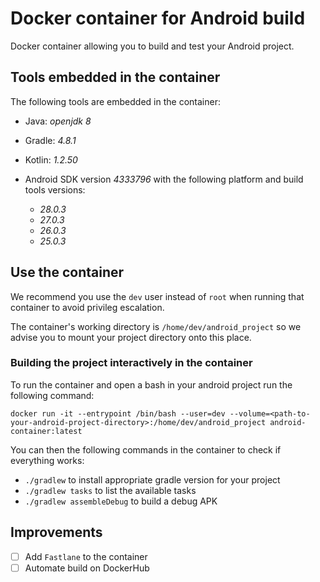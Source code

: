 # Docker container for Android build

Docker container allowing you to build and test your Android project.

## Tools embedded in the container

The following tools are embedded in the container:

- Java: *openjdk 8*
- Gradle: *4.8.1*
- Kotlin: *1.2.50*
- Android SDK version *4333796* with the following platform and build tools versions:

    - *28.0.3*
    - *27.0.3*
    - *26.0.3*
    - *25.0.3*

## Use the container

We recommend you use the `dev` user instead of `root` when running that container to avoid privileg escalation.

The container's working directory is `/home/dev/android_project` so we advise you to mount your project directory onto this place.

### Building the project interactively in the container

To run the container and open a bash in your android project run the following command:

`docker run -it --entrypoint /bin/bash --user=dev --volume=<path-to-your-android-project-directory>:/home/dev/android_project android-container:latest`

You can then the following commands in the container to check if everything works:

- `./gradlew` to install appropriate gradle version for your project
- `./gradlew tasks` to list the available tasks
- `./gradlew assembleDebug` to build a debug APK

## Improvements

- [ ] Add `Fastlane` to the container
- [ ] Automate build on DockerHub
